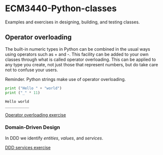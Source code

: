 # ECM3440-Python-classes

Examples and exercises in designing, building, and testing classes.

## Operator overloading

The built-in numeric types in Python can be combined in the usual ways using operators such as + and -.  This facility can be added to your own classes through what is called operator overloading. This can be applied to any type you create, not just those that represent numbers, but do take care not to confuse your users.

Reminder. Python strings make use of operator overloading.

```python
print ("Hello " + "world")
print ("_" * 11)
```

```text
Hello world
___________
```

[Operator overloading exercise](operator-overloading)

### Domain-Driven Design

In DDD we identify *entities*, *values*, and *services*.

[DDD services exercise](service)
